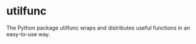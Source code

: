# utilfunc
The Python package utilfunc wraps and distributes useful functions in an easy-to-use way.
